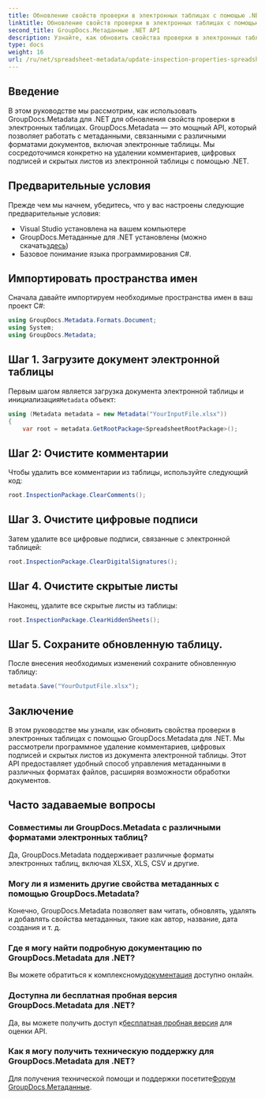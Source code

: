 ```yaml
---
title: Обновление свойств проверки в электронных таблицах с помощью .NET
linktitle: Обновление свойств проверки в электронных таблицах с помощью .NET
second_title: GroupDocs.Метаданные .NET API
description: Узнайте, как обновить свойства проверки в электронных таблицах с помощью GroupDocs.Metadata для .NET. Легко управляйте комментариями, подписями и скрытыми листами.
type: docs
weight: 16
url: /ru/net/spreadsheet-metadata/update-inspection-properties-spreadsheets/
---
```

## Введение
В этом руководстве мы рассмотрим, как использовать GroupDocs.Metadata для .NET для обновления свойств проверки в электронных таблицах. GroupDocs.Metadata — это мощный API, который позволяет работать с метаданными, связанными с различными форматами документов, включая электронные таблицы. Мы сосредоточимся конкретно на удалении комментариев, цифровых подписей и скрытых листов из электронной таблицы с помощью .NET.
## Предварительные условия
Прежде чем мы начнем, убедитесь, что у вас настроены следующие предварительные условия:
- Visual Studio установлена на вашем компьютере
-  GroupDocs.Метаданные для .NET установлены (можно скачать[здесь](https://releases.groupdocs.com/metadata/net/))
- Базовое понимание языка программирования C#.

## Импортировать пространства имен
Сначала давайте импортируем необходимые пространства имен в ваш проект C#:
```csharp
using GroupDocs.Metadata.Formats.Document;
using System;
using GroupDocs.Metadata;
```
## Шаг 1. Загрузите документ электронной таблицы
 Первым шагом является загрузка документа электронной таблицы и инициализация`Metadata` объект:
```csharp
using (Metadata metadata = new Metadata("YourInputFile.xlsx"))
{
    var root = metadata.GetRootPackage<SpreadsheetRootPackage>();
```
## Шаг 2: Очистите комментарии
Чтобы удалить все комментарии из таблицы, используйте следующий код:
```csharp
root.InspectionPackage.ClearComments();
```
## Шаг 3. Очистите цифровые подписи
Затем удалите все цифровые подписи, связанные с электронной таблицей:
```csharp
root.InspectionPackage.ClearDigitalSignatures();
```
## Шаг 4. Очистите скрытые листы
Наконец, удалите все скрытые листы из таблицы:
```csharp
root.InspectionPackage.ClearHiddenSheets();
```
## Шаг 5. Сохраните обновленную таблицу.
После внесения необходимых изменений сохраните обновленную таблицу:
```csharp
metadata.Save("YourOutputFile.xlsx");
```

## Заключение
В этом руководстве мы узнали, как обновить свойства проверки в электронных таблицах с помощью GroupDocs.Metadata для .NET. Мы рассмотрели программное удаление комментариев, цифровых подписей и скрытых листов из документа электронной таблицы. Этот API предоставляет удобный способ управления метаданными в различных форматах файлов, расширяя возможности обработки документов.

## Часто задаваемые вопросы
### Совместимы ли GroupDocs.Metadata с различными форматами электронных таблиц?
Да, GroupDocs.Metadata поддерживает различные форматы электронных таблиц, включая XLSX, XLS, CSV и другие.
### Могу ли я изменить другие свойства метаданных с помощью GroupDocs.Metadata?
Конечно, GroupDocs.Metadata позволяет вам читать, обновлять, удалять и добавлять свойства метаданных, такие как автор, название, дата создания и т. д.
### Где я могу найти подробную документацию по GroupDocs.Metadata для .NET?
 Вы можете обратиться к комплексному[документация](https://reference.groupdocs.com/metadata/net/) доступно онлайн.
### Доступна ли бесплатная пробная версия GroupDocs.Metadata для .NET?
 Да, вы можете получить доступ к[бесплатная пробная версия](https://releases.groupdocs.com/) для оценки API.
### Как я могу получить техническую поддержку для GroupDocs.Metadata для .NET?
 Для получения технической помощи и поддержки посетите[Форум GroupDocs.Метаданные](https://forum.groupdocs.com/c/metadata/14).